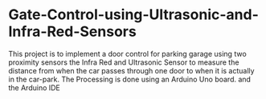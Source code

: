 # Gate-Control-using-Ultrasonic-and-Infra-Red-Sensors
This project is to implement a door control for parking garage using two proximity sensors 
the  Infra Red and Ultrasonic Sensor to measure the distance from when the car passes through one door to when it is actually in the car-park.
The Processing is done using an Arduino Uno board.
and the Arduino IDE
